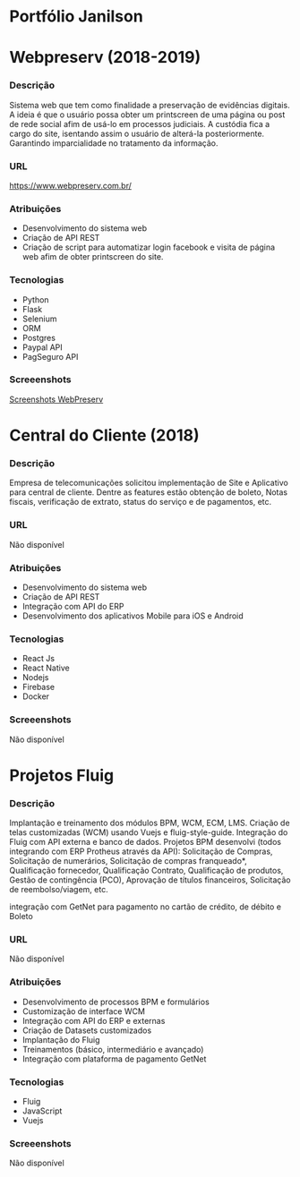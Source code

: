 # Portfólio Janilson 
# Webpreserv (2018-2019)
### Descrição
<p>Sistema web que tem como finalidade a preservação de evidências digitais. A ideia é que o usuário possa obter um printscreen de uma página ou post de rede social afim de usá-lo em processos judiciais. A custódia fica a cargo do site, isentando assim o usuário de alterá-la posteriormente. Garantindo imparcialidade no tratamento da informação.
</p>

### URL
https://www.webpreserv.com.br/
 
### Atribuições
- Desenvolvimento do sistema web
- Criação de API REST
- Criação de script para automatizar login facebook e visita de página web afim de obter printscreen do site.

### Tecnologias
- Python
- Flask
- Selenium
- ORM
- Postgres
- Paypal API
- PagSeguro API

### Screeenshots
[Screenshots WebPreserv](webpreserv/webpreserv.md)


# Central do Cliente (2018)
### Descrição
<p>Empresa de telecomunicações solicitou implementação de Site e Aplicativo para central de cliente. Dentre as features estão obtenção de boleto, Notas fiscais, verificação de extrato, status do serviço e de pagamentos, etc.
</p>

### URL
Não disponível
 
### Atribuições
- Desenvolvimento do sistema web
- Criação de API REST
- Integração com API do ERP
- Desenvolvimento dos aplicativos Mobile para iOS e Android

### Tecnologias
- React Js
- React Native
- Nodejs
- Firebase
- Docker

### Screeenshots
Não disponível


# Projetos Fluig
### Descrição
<p>
Implantação e treinamento dos módulos BPM, WCM, ECM, LMS. Criação de telas customizadas (WCM) usando Vuejs e fluig-style-guide. Integração do Fluig com API externa e banco de dados.
Projetos BPM desenvolvi (todos integrando com ERP Protheus através da API):
Solicitação de Compras, Solicitação de numerários, Solicitação de compras franqueado*, Qualificação fornecedor, Qualificação Contrato, Qualificação de produtos, Gestão de contingência (PCO), Aprovação de títulos financeiros, Solicitação de reembolso/viagem, etc. 
</p>
<p>integração com GetNet para pagamento no cartão de crédito, de débito e Boleto</p>

### URL
Não disponível
 
### Atribuições
- Desenvolvimento de processos BPM e formulários
- Customização de interface WCM
- Integração com API do ERP e externas
- Criação de Datasets customizados
- Implantação do Fluig
- Treinamentos (básico, intermediário e avançado)
- Integração com plataforma de pagamento GetNet

### Tecnologias
- Fluig
- JavaScript
- Vuejs

### Screeenshots
Não disponível


